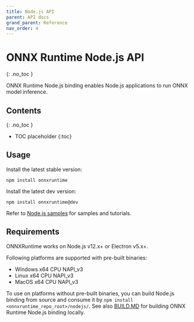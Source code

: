 ```yaml
---
title: Node.js API
parent: API docs
grand_parent: Reference
nav_order: 4
---
```


# ONNX Runtime Node.js API
{: .no_toc }

ONNX Runtime Node.js binding enables Node.js applications to run ONNX model inference.

## Contents
{: .no_toc }

* TOC placeholder
{:toc}

## Usage

Install the latest stable version:

```
npm install onnxruntime
```

Install the latest dev version:

```
npm install onnxruntime@dev
```

Refer to [Node.js samples](https://github.com/microsoft/onnxruntime/tree/master/samples/nodejs) for samples and tutorials.

## Requirements

ONNXRuntime works on Node.js v12.x+ or Electron v5.x+.

Following platforms are supported with pre-built binaries:

- Windows x64 CPU NAPI_v3
- Linux x64 CPU NAPI_v3
- MacOS x64 CPU NAPI_v3

To use on platforms without pre-built binaries, you can build Node.js binding from source and consume it by `npm install <onnxruntime_repo_root>/nodejs/`. See also [BUILD.MD](../how-to/build.md#apis-and-language-bindings) for building ONNX Runtime Node.js binding locally.

